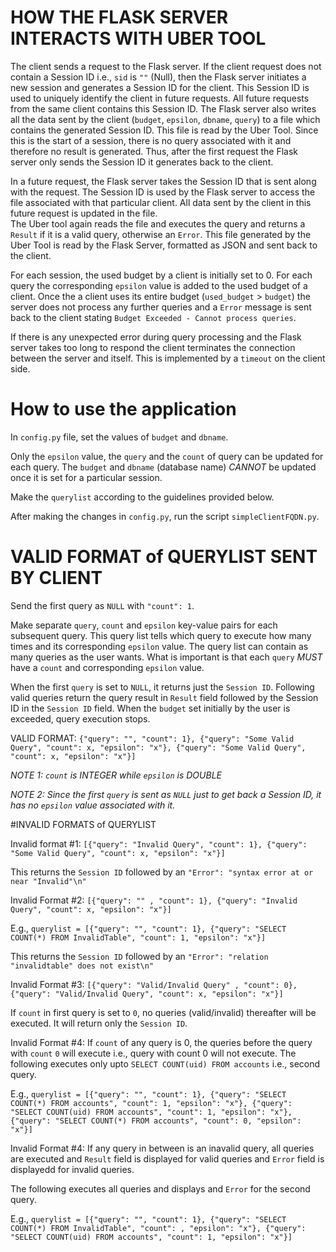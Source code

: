 # HOW THE FLASK SERVER INTERACTS WITH UBER TOOL

The client sends a request to the Flask server. If the client request does not contain a Session ID i.e., 
`sid` is `""` (Null), then the Flask server initiates a new session and generates a Session ID for the client.
This Session ID is used to uniquely identify the client in future requests. All future requests from the same
client contains this Session ID. The Flask server also writes all the data sent by the client (`budget`, `epsilon`, `dbname`, `query`) to a file which contains the generated Session ID.
This file is read by the Uber Tool. Since this is the start of a session, there is no query associated with it and therefore no result is generated.
Thus, after the first request the Flask server only sends the Session ID it generates back to the client. 

In a future request, the Flask server takes the Session ID that is sent along with the request. The Session ID is used by the Flask server to access the file associated with that particular client.
All data sent by the client in this future request is updated in the file.  
The Uber tool again reads the file and executes the query and returns a `Result` if it is a valid query, otherwise an `Error`.
This file generated by the Uber Tool is read by the Flask Server, formatted as JSON and sent back to the client.

For each session, the used budget by a client is initially set to 0. 
For each query the corresponding `epsilon` value is added to the used budget of a client. 
Once the a client uses its entire budget (`used_budget` > `budget`) the server does not process any further queries and a 
`Error` message is sent back to the client stating `Budget Exceeded - Cannot process queries`.

If there is any unexpected error during query processing and the Flask server takes too long to respond the 
client terminates the connection between the server and itself. This is implemented by a `timeout` on the 
client side. 

# How to use the application

In `config.py` file, set the values of `budget` and `dbname`.

Only the `epsilon` value, the `query` and the `count` of query can be updated for each query. 
The `budget` and `dbname` (database name) *CANNOT* be updated once it is set for a particular session.

Make the `querylist` according to the guidelines provided below.

After making the changes in `config.py`, run the script `simpleClientFQDN.py`.

# VALID FORMAT of QUERYLIST SENT BY CLIENT
Send the first query as `NULL` with `"count": 1`.

Make separate `query`, `count` and `epsilon` key-value pairs for each subsequent query.
This query list tells which query to execute how many times and its corresponding `epsilon` value.
The query list can contain as many queries as the user wants. 
What is important is that each `query` *MUST* have a `count` and corresponding `epsilon` value.

When the first `query` is set to `NULL`, it returns just the `Session ID`.
Following valid queries return the query result in `Result` field followed by the Session ID in the `Session ID` field.
When the `budget` set initially by the user is exceeded, query execution stops. 

VALID FORMAT: `{"query": "", "count": 1}, {"query": "Some Valid Query", "count": x, "epsilon": "x"}, {"query": "Some Valid Query", "count": x, "epsilon": "x"}]`

*NOTE 1: `count` is INTEGER while `epsilon` is DOUBLE*

*NOTE 2: Since the first `query` is sent as `NULL` just to get back a Session ID, it has no `epsilon`
value associated with it.*



#INVALID FORMATS of QUERYLIST

Invalid format #1: `[{"query": "Invalid Query", "count": 1}, {"query": "Some Valid Query", "count": x, "epsilon": "x"}]`

This returns the `Session ID` followed by an `"Error": "syntax error at or near "Invalid"\n"`


Invalid Format #2: `[{"query": "" , "count": 1}, {"query": "Invalid Query", "count": x, "epsilon": "x"}]`

E.g., `querylist = [{"query": "", "count": 1}, {"query": "SELECT COUNT(*) FROM InvalidTable", "count": 1, "epsilon": "x"}]`

This returns the `Session ID` followed by an `"Error": "relation "invalidtable" does not exist\n"`


Invalid Format #3: `[{"query": "Valid/Invalid Query" , "count": 0}, {"query": "Valid/Invalid Query", "count": x, "epsilon": "x"}]`

If `count` in first query is set to `0`, no queries (valid/invalid) thereafter will be executed.
It will return only the `Session ID`.

Invalid Format #4: If `count` of any query is 0, the queries before the query with `count` `0` will execute i.e., query with count 0 will not execute.
The following executes only upto `SELECT COUNT(uid) FROM accounts` i.e., second query.

E.g., `querylist = [{"query": "", "count": 1}, {"query": "SELECT COUNT(*) FROM accounts", "count": 1, "epsilon": "x"},
              {"query": "SELECT COUNT(uid) FROM accounts", "count": 1, "epsilon": "x"},
              {"query": "SELECT COUNT(*) FROM accounts", "count": 0, "epsilon": "x"}]`
              
Invalid Format #4: If any query in between is an inavalid query, all queries are executed and
`Result` field is displayed for valid queries and `Error` field is displayedd for 
invalid queries.

The following executes all queries and displays and `Error` for the second query.

E.g., `querylist = [{"query": "", "count": 1}, {"query": "SELECT COUNT(*) FROM InvalidTable", "count": , "epsilon": "x"},
              {"query": "SELECT COUNT(uid) FROM accounts", "count": 1, "epsilon": "x"}]`



